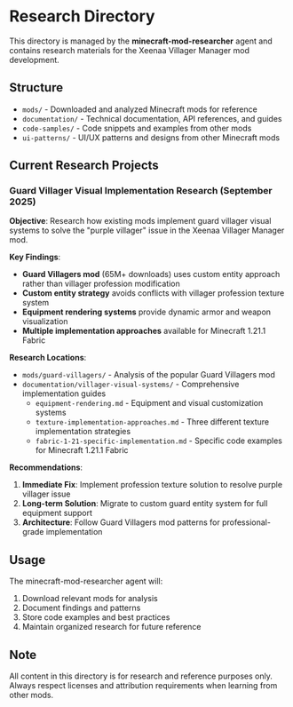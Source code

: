 # Research Directory

This directory is managed by the **minecraft-mod-researcher** agent and contains research materials for the Xeenaa Villager Manager mod development.

## Structure

- `mods/` - Downloaded and analyzed Minecraft mods for reference
- `documentation/` - Technical documentation, API references, and guides
- `code-samples/` - Code snippets and examples from other mods
- `ui-patterns/` - UI/UX patterns and designs from other Minecraft mods

## Current Research Projects

### Guard Villager Visual Implementation Research (September 2025)

**Objective**: Research how existing mods implement guard villager visual systems to solve the "purple villager" issue in the Xeenaa Villager Manager mod.

**Key Findings**:
- **Guard Villagers mod** (65M+ downloads) uses custom entity approach rather than villager profession modification
- **Custom entity strategy** avoids conflicts with villager profession texture system
- **Equipment rendering systems** provide dynamic armor and weapon visualization
- **Multiple implementation approaches** available for Minecraft 1.21.1 Fabric

**Research Locations**:
- `mods/guard-villagers/` - Analysis of the popular Guard Villagers mod
- `documentation/villager-visual-systems/` - Comprehensive implementation guides
  - `equipment-rendering.md` - Equipment and visual customization systems
  - `texture-implementation-approaches.md` - Three different texture implementation strategies
  - `fabric-1-21-specific-implementation.md` - Specific code examples for Minecraft 1.21.1 Fabric

**Recommendations**:
1. **Immediate Fix**: Implement profession texture solution to resolve purple villager issue
2. **Long-term Solution**: Migrate to custom guard entity system for full equipment support
3. **Architecture**: Follow Guard Villagers mod patterns for professional-grade implementation

## Usage

The minecraft-mod-researcher agent will:
1. Download relevant mods for analysis
2. Document findings and patterns
3. Store code examples and best practices
4. Maintain organized research for future reference

## Note

All content in this directory is for research and reference purposes only. Always respect licenses and attribution requirements when learning from other mods.